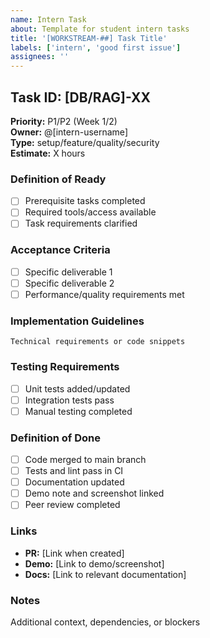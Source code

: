 ```yaml
---
name: Intern Task
about: Template for student intern tasks
title: '[WORKSTREAM-##] Task Title'
labels: ['intern', 'good first issue']
assignees: ''
---
```


## Task ID: [DB/RAG]-XX

**Priority:** P1/P2 (Week 1/2)  
**Owner:** @[intern-username]  
**Type:** setup/feature/quality/security  
**Estimate:** X hours

### Definition of Ready
- [ ] Prerequisite tasks completed
- [ ] Required tools/access available
- [ ] Task requirements clarified

### Acceptance Criteria
- [ ] Specific deliverable 1
- [ ] Specific deliverable 2
- [ ] Performance/quality requirements met

### Implementation Guidelines
```
Technical requirements or code snippets
```

### Testing Requirements
- [ ] Unit tests added/updated
- [ ] Integration tests pass
- [ ] Manual testing completed

### Definition of Done
- [ ] Code merged to main branch
- [ ] Tests and lint pass in CI
- [ ] Documentation updated
- [ ] Demo note and screenshot linked
- [ ] Peer review completed

### Links
- **PR:** [Link when created]
- **Demo:** [Link to demo/screenshot]
- **Docs:** [Link to relevant documentation]

### Notes
Additional context, dependencies, or blockers